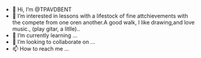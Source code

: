 - 👋 Hi, I’m @TPAVDBENT
- 👀 I’m interested in lessons with a lifestock of fine attchievements with the compete from one oren another.A good walk, I like drawing,and love music., (play gitar, a litlle)..
- 🌱 I’m currently learning ...
- 💞️ I’m looking to collaborate on ...
- 📫 How to reach me ...

<!---
TPAVDBENT/TPAVDBENT is a ✨ special ✨ repository because its `README.md` (this file) appears on your GitHub profile.
You can click the Preview link to take a look at your changes.
--->
